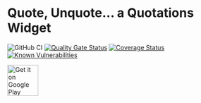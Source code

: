 # Quote, Unquote... a Quotations Widget

![GitHub CI](https://github.com/jameshnsears/QuoteUnquote/workflows/GitHub%20CI/badge.svg?branch=master)
[![Quality Gate Status](https://sonarcloud.io/api/project_badges/measure?project=jameshnsears_QuoteUnquote&metric=alert_status)](https://sonarcloud.io/dashboard?id=jameshnsears_QuoteUnquote)
[![Coverage Status](https://coveralls.io/repos/github/jameshnsears/QuoteUnquote/badge.svg?branch=master)](https://coveralls.io/github/jameshnsears/QuoteUnquote?branch=master) [![Known Vulnerabilities](https://snyk.io/test/github/jameshnsears/quoteunquote/badge.svg)](https://snyk.io/test/github/jameshnsears/quoteunquote)

<a href="https://play.google.com/store/apps/details?id=com.github.jameshnsears.quoteunquote&hl=en"><img alt="Get it on Google Play" src="https://play.google.com/intl/en_gb/badges/images/generic/en_badge_web_generic.png" height="70"/></a>
